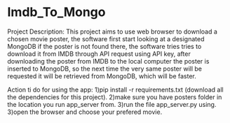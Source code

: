 # Imdb_To_Mongo
Project Description:
This project aims to use web browser to download a chosen movie poster,
the software first start looking at a designated MongoDB if the poster is not found there,
the software tries tries to download it from IMDB through API request using API key,
after downloading the poster from IMDB to the local computer the poster is inserted to MongoDB,
so the next time the very same poster will be requested it will be retrieved from MongoDB,
which will be faster.

Action ti do for using the app:
1)pip install -r requirements.txt (download all the dependencies for this project).
2)make sure you have posters folder in the location you run app_server from.
3)run the file app_server.py using.
3)open the browser and choose your prefered movie.